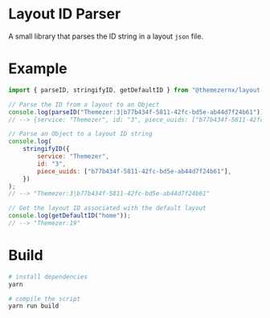 # Layout ID Parser

A small library that parses the ID string in a layout `json` file.

# Example

```js
import { parseID, stringifyID, getDefaultID } from "@themezernx/layout-id-parser";

// Parse the ID from a layout to an Object
console.log(parseID("Themezer:3|b77b434f-5811-42fc-bd5e-ab44d7f24b61"));
// --> {service: "Themezer", id: "3", piece_uuids: ["b77b434f-5811-42fc-bd5e-ab44d7f24b61"]}

// Parse an Object to a layout ID string
console.log(
	stringifyID({
		service: "Themezer",
		id: "3",
		piece_uuids: ["b77b434f-5811-42fc-bd5e-ab44d7f24b61"],
	})
);
// --> "Themezer:3|b77b434f-5811-42fc-bd5e-ab44d7f24b61"

// Get the layout ID associated with the default layout
console.log(getDefaultID("home"));
// --> "Themezer:19"
```

# Build

```bash
# install dependencies
yarn

# compile the script
yarn run build
```
